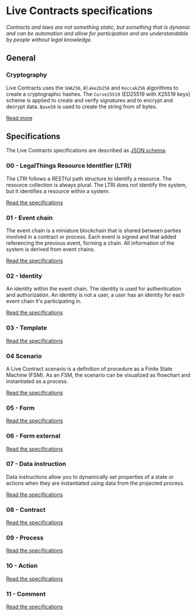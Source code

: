 # Live Contracts specifications

_Contracts and laws are not something static, but something that is dynamic and can be automation and allow for
participation and are understandable by people without legal knowledge._

## General

### Cryptography

Live Contracts uses the `SHA256`, `Blake2b256` and `Keccak256` algorithms to create a cryptographic hashes. The
`Curve25519` (ED25519 with X25519 keys) scheme is applied to create and verify signatures and to encrypt and decrypt
data. `Base58` is used to create the string from of bytes.

[Read more](http://specs.livecontracts.io/cryptography.html)

## Specifications

The Live Contracts specifications are described as [JSON schema](http://json-schema.org/).

### 00 - LegalThings Resource Identifier (LTRI)

The LTRI follows a RESTful path structure to identify a resource. The resource collection is always plural. The LTRI
does not identify the system, but it identifies a resource within a system.

[Read the specifications](http://specs.livecontracts.io/00-ltri/)

### 01 - Event chain

The event chain is a miniature blockchain that is shared between parties involved in a contract or process. Each event
is signed and that added referencing the previous event, forming a chain. All information of the system is derived from
event chains.

[Read the specifications](http://specs.livecontracts.io/01-event-chain/)

### 02 - Identity

An identity within the event chain. The identity is used for authentication and authorization. An identity is not a
user, a user has an identity for each event chain it's participating in.

[Read the specifications](http://specs.livecontracts.io/02-identity/)

### 03 - Template

[Read the specifications](http://specs.livecontracts.io/03-template/)

### 04 Scenario

A Live Contract scenario is a definition of procedure as a Finite State Machine (FSM). As an FSM, the scenario can be
visualized as flowchart and instantiated as a process.

[Read the specifications](http://specs.livecontracts.io/04-scenario/)

### 05 - Form

[Read the specifications](http://specs.livecontracts.io/05-form/)

### 06 - Form external

[Read the specifications](http://specs.livecontracts.io/06-form-external/)

### 07 - Data instruction

Data instructions allow you to dynamically set properties of a state or actions when they are instantiated using
data from the projected process.

[Read the specifications](http://specs.livecontracts.io/07-data-instruction/)

### 08 - Contract

[Read the specifications](http://specs.livecontracts.io/08-contract/)

### 09 - Process

[Read the specifications](http://specs.livecontracts.io/09-process/)

### 10 - Action

[Read the specifications](http://specs.livecontracts.io/10-action/)

### 11 - Comment

[Read the specifications](http://specs.livecontracts.io/11-comment/)
